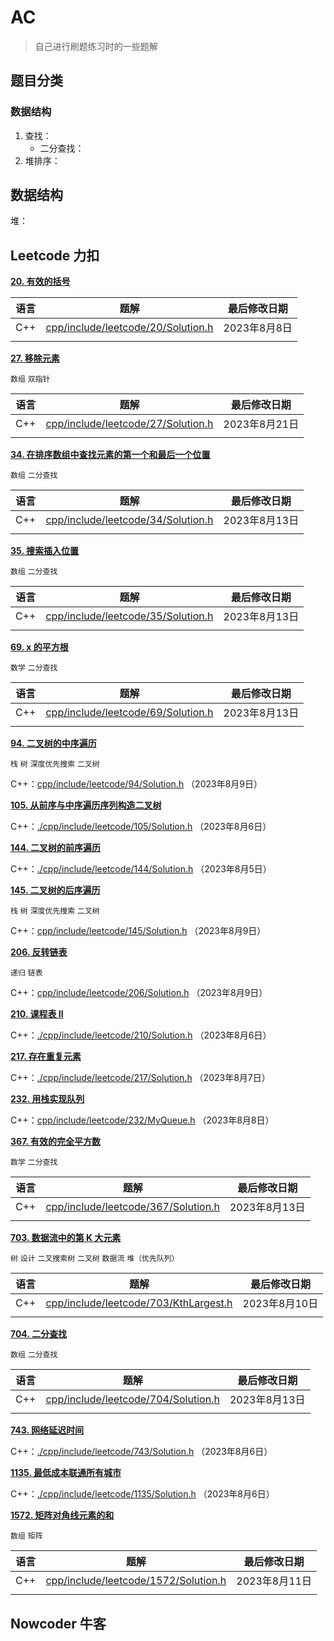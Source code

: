 # AC
> 自己进行刷题练习时的一些题解

## 题目分类

### 数据结构

1. 查找：
   - 二分查找：
2. 堆排序：

## 数据结构

堆：

## Leetcode 力扣

**[20. 有效的括号](https://leetcode.cn/problems/valid-parentheses/)**

| 语言 | 题解                                                         | 最后修改日期 |
| ---- | ------------------------------------------------------------ | ------------ |
| C++  | [cpp/include/leetcode/20/Solution.h](./cpp/include/leetcode/20/Solution.h) | 2023年8月8日 |
|      |                                                              |              |

**[27. 移除元素](https://leetcode.cn/problems/remove-element/)**

`数组` `双指针`

| 语言 | 题解                                                         | 最后修改日期  |
| ---- | ------------------------------------------------------------ | ------------- |
| C++  | [cpp/include/leetcode/27/Solution.h](./cpp/include/leetcode/27/Solution.h) | 2023年8月21日 |
|      |                                                              |               |

**[34. 在排序数组中查找元素的第一个和最后一个位置](https://leetcode.cn/problems/find-first-and-last-position-of-element-in-sorted-array/)**

`数组` `二分查找`

| 语言 | 题解                                                         | 最后修改日期  |
| ---- | ------------------------------------------------------------ | ------------- |
| C++  | [cpp/include/leetcode/34/Solution.h](./cpp/include/leetcode/34/Solution.h) | 2023年8月13日 |
|      |                                                              |               |

**[35. 搜索插入位置](https://leetcode.cn/problems/search-insert-position/)**

`数组` `二分查找`

| 语言 | 题解                                                         | 最后修改日期  |
| ---- | ------------------------------------------------------------ | ------------- |
| C++  | [cpp/include/leetcode/35/Solution.h](./cpp/include/leetcode/35/Solution.h) | 2023年8月13日 |
|      |                                                              |               |

**[69. x 的平方根 ](https://leetcode.cn/problems/sqrtx/)**

`数学` `二分查找`

| 语言 | 题解                                                         | 最后修改日期  |
| ---- | ------------------------------------------------------------ | ------------- |
| C++  | [cpp/include/leetcode/69/Solution.h](./cpp/include/leetcode/69/Solution.h) | 2023年8月13日 |
|      |                                                              |               |

**[94. 二叉树的中序遍历](https://leetcode.cn/problems/binary-tree-inorder-traversal/)**

`栈` `树` `深度优先搜索` `二叉树`

C++：[cpp/include/leetcode/94/Solution.h](./cpp/include/leetcode/94/Solution.h) （2023年8月9日）



**[105. 从前序与中序遍历序列构造二叉树](https://leetcode.cn/problems/construct-binary-tree-from-preorder-and-inorder-traversal/)**

C++：[./cpp/include/leetcode/105/Solution.h](./cpp/include/leetcode/105/Solution.h) （2023年8月6日）



**[144. 二叉树的前序遍历](https://leetcode.cn/problems/binary-tree-preorder-traversal/)**

C++：[./cpp/include/leetcode/144/Solution.h](./cpp/include/leetcode/144/Solution.h) （2023年8月5日）



**[145. 二叉树的后序遍历](https://leetcode.cn/problems/binary-tree-postorder-traversal/)**

`栈` `树` `深度优先搜索` `二叉树`

C++：[cpp/include/leetcode/145/Solution.h](./cpp/include/leetcode/145/Solution.h) （2023年8月9日）



**[206. 反转链表](https://leetcode.cn/problems/reverse-linked-list/)**

`递归` `链表`

C++：[cpp/include/leetcode/206/Solution.h](./cpp/include/leetcode/206/Solution.h) （2023年8月9日）



**[210. 课程表 II](https://leetcode.cn/problems/course-schedule-ii/)**

C++：[./cpp/include/leetcode/210/Solution.h](./cpp/include/leetcode/210/Solution.h) （2023年8月6日）



**[217. 存在重复元素](https://leetcode.cn/problems/contains-duplicate/)**

C++：[./cpp/include/leetcode/217/Solution.h](./cpp/include/leetcode/217/Solution.h) （2023年8月7日）



**[232. 用栈实现队列](https://leetcode.cn/problems/implement-queue-using-stacks/)**

C++：[cpp/include/leetcode/232/MyQueue.h](cpp/include/leetcode/232/MyQueue.h) （2023年8月8日）

**[367. 有效的完全平方数](https://leetcode.cn/problems/valid-perfect-square/)**

`数学` `二分查找`

| 语言 | 题解                                                         | 最后修改日期  |
| ---- | ------------------------------------------------------------ | ------------- |
| C++  | [cpp/include/leetcode/367/Solution.h](./cpp/include/leetcode/367/Solution.h) | 2023年8月13日 |
|      |                                                              |               |

**[703. 数据流中的第 K 大元素](https://leetcode.cn/problems/kth-largest-element-in-a-stream/)**

`树` `设计` `二叉搜索树` `二叉树` `数据流` `堆（优先队列）`

| 语言 | 题解                                                         | 最后修改日期  |
| ---- | ------------------------------------------------------------ | ------------- |
| C++  | [cpp/include/leetcode/703/KthLargest.h](cpp/include/leetcode/703/KthLargest.h) | 2023年8月10日 |
|      |                                                              |               |

**[704. 二分查找](https://leetcode.cn/problems/binary-search/)**

`数组` `二分查找`

| 语言 | 题解                                                         | 最后修改日期  |
| ---- | ------------------------------------------------------------ | ------------- |
| C++  | [cpp/include/leetcode/704/Solution.h](./cpp/include/leetcode/704/Solution.h) | 2023年8月13日 |
|      |                                                              |               |

**[743. 网络延迟时间](https://leetcode.cn/problems/network-delay-time/)**

C++：[./cpp/include/leetcode/743/Solution.h](./cpp/include/leetcode/743/Solution.h) （2023年8月6日）



**[1135. 最低成本联通所有城市](https://leetcode.cn/problems/connecting-cities-with-minimum-cost/)**

C++：[./cpp/include/leetcode/1135/Solution.h](./cpp/include/leetcode/1135/Solution.h) （2023年8月6日）



**[1572. 矩阵对角线元素的和](https://leetcode.cn/problems/matrix-diagonal-sum/)**

`数组` `矩阵`

| 语言 | 题解                                                         | 最后修改日期  |
| ---- | ------------------------------------------------------------ | ------------- |
| C++  | [cpp/include/leetcode/1572/Solution.h](./cpp/include/leetcode/1572/Solution.h) | 2023年8月11日 |
|      |                                                              |               |



## Nowcoder 牛客

